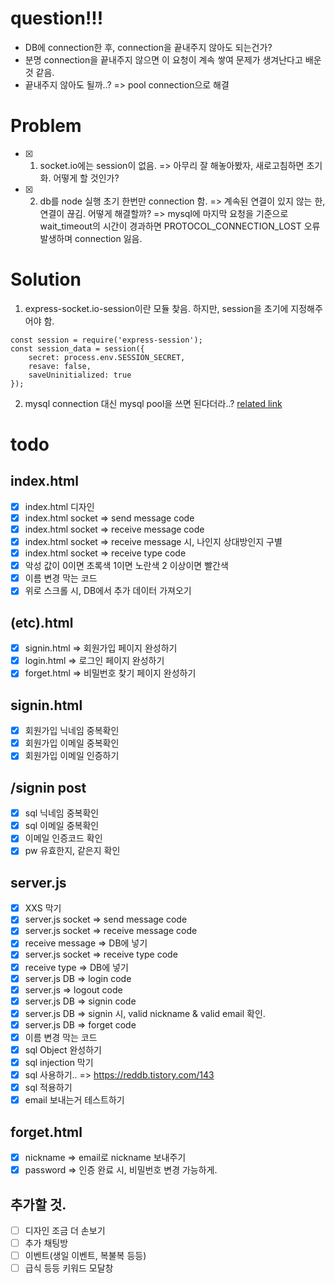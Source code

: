 # question!!!
- DB에 connection한 후, connection을 끝내주지 않아도 되는건가?
- 분명 connection을 끝내주지 않으면 이 요청이 계속 쌓여 문제가 생겨난다고 배운 것 같음.
- 끝내주지 않아도 될까..? => pool connection으로 해결

# Problem
- [X] 1. socket.io에는 session이 없음. => 아무리 잘 해놓아봤자, 새로고침하면 초기화. 어떻게 할 것인가?
- [X] 2. db를 node 실행 초기 한번만 connection 함. => 계속된 연결이 있지 않는 한, 연결이 끊김. 어떻게 해결할까?
  => mysql에 마지막 요청을 기준으로 wait_timeout의 시간이 경과하면 PROTOCOL_CONNECTION_LOST 오류 발생하며 connection 잃음.


# Solution
 1. express-socket.io-session이란 모듈 찾음. 하지만, session을 초기에 지정해주어야 함.
``````
const session = require('express-session');
const session_data = session({
    secret: process.env.SESSION_SECRET,
    resave: false,
    saveUninitialized: true
});
``````
 2. mysql connection 대신 mysql pool을 쓰면 된다더라..?
  [related link](https://stackoverflow.com/questions/20210522/nodejs-mysql-error-connection-lost-the-server-closed-the-connection)

# todo
## index.html
- [X] index.html 디자인
- [X] index.html socket => send message code
- [X] index.html socket => receive message code
- [X] index.html socket => receive message 시, 나인지 상대방인지 구별
- [X] index.html socket => receive type code
- [X] 악성 값이 0이면 초록색 1이면 노란색 2 이상이면 빨간색
- [X] 이름 변경 막는 코드
- [X] 위로 스크롤 시, DB에서 추가 데이터 가져오기

## (etc).html
- [X] signin.html => 회원가입 페이지 완성하기
- [X] login.html => 로그인 페이지 완성하기
- [X] forget.html => 비밀번호 찾기 페이지 완성하기

## signin.html
- [X] 회원가입 닉네임 중복확인
- [X] 회원가입 이메일 중복확인
- [X] 회원가입 이메일 인증하기

## /signin post
- [X] sql 닉네임 중복확인
- [X] sql 이메일 중복확인
- [X] 이메일 인증코드 확인
- [X] pw 유효한지, 같은지 확인

## server.js
- [X] XXS 막기
- [X] server.js socket => send message code
- [X] server.js socket => receive message code
- [X] receive message => DB에 넣기
- [X] server.js socket => receive type code
- [X] receive type => DB에 넣기
- [X] server.js DB => login code
- [X] server.js => logout code
- [X] server.js DB => signin code
- [X] server.js DB => signin 시, valid nickname & valid email 확인.
- [X] server.js DB => forget code
- [X] 이름 변경 막는 코드
- [X] sql Object 완성하기
- [X] sql injection 막기
- [X] sql 사용하기.. => https://reddb.tistory.com/143
- [X] sql 적용하기
- [X] email 보내는거 테스트하기

## forget.html
 - [X] nickname => email로 nickname 보내주기
 - [X] password => 인증 완료 시, 비밀번호 변경 가능하게.

## 추가할 것.
 - [ ] 디자인 조금 더 손보기
 - [ ] 추가 채팅방
 - [ ] 이벤트(생일 이벤트, 복불복 등등)
 - [ ] 급식 등등 키워드 모달창